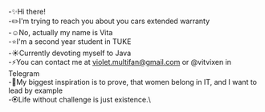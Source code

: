 -✨Hi there!\
-✏️I'm trying to reach you about you cars extended warranty\
-☺️No, actually my name is Vita\
-⭐️I'm a second year student in TUKE\
-☀️Currently devoting myself to Java\
-⚡You can contact me at violet.multifan@gmail.com or @vitvixen in Telegram\
-💛My biggest inspiration is to prove, that women belong in IT, and I want to lead by example\
-🏵Life without challenge is just existence.\

<!--
**vitvixen/vitvixen** is a ✨ _special_ ✨ repository because its `README.md` (this file) appears on your GitHub profile.

Here are some ideas to get you started:

- 🔭 I’m currently working on ...
- 🌱 I’m currently learning ...
- 👯 I’m looking to collaborate on ...
- 🤔 I’m looking for help with ...
- 💬 Ask me about ...
- 📫 How to reach me: ...
- 😄 Pronouns: ...
- ⚡ Fun fact: ...
-->
